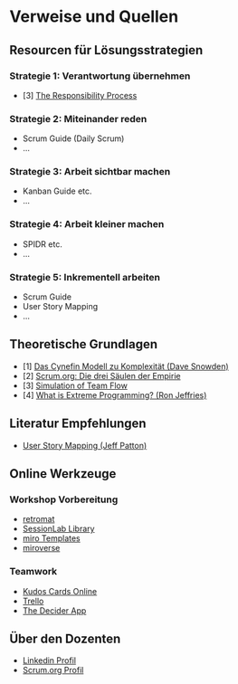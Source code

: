 # Verweise und Quellen

## Resourcen für Lösungsstrategien

### Strategie 1: Verantwortung übernehmen

- [3] [The Responsibility Process](https://www.selbstfuehren.de/post/the-responsibility-process)

### Strategie 2: Miteinander reden

- Scrum Guide (Daily Scrum)
- ...

### Strategie 3: Arbeit sichtbar machen

- Kanban Guide etc.
- ...

### Strategie 4: Arbeit kleiner machen

- SPIDR etc.
- ...

### Strategie 5: Inkrementell arbeiten

- Scrum Guide
- User Story Mapping
- ...

## Theoretische Grundlagen

- [1] [Das Cynefin Modell zu Komplexität (Dave Snowden)](https://www.youtube.com/watch?v=N7oz366X0-8)
- [2] [Scrum.org: Die drei Säulen der Empirie](https://www.scrum.org/resources/blog/three-pillars-empiricism-scrum)
- [3] [Simulation of Team Flow](https://www.youtube.com/watch?v=bhpQKA9XYcE)
- [4] [What is Extreme Programming? (Ron Jeffries)](https://ronjeffries.com/xprog/what-is-extreme-programming/)

## Literatur Empfehlungen

- [User Story Mapping (Jeff Patton)](https://www.goodreads.com/book/show/23223134)

## Online Werkzeuge

### Workshop Vorbereitung

- [retromat](https://retromat.org/de)
- [SessionLab Library](https://www.sessionlab.com/library)
- [miro Templates](https://miro.com/de/templates/)
- [miroverse](https://miro.com/miroverse/)

### Teamwork

- [Kudos Cards Online](https://kudobox.co)
- [Trello](https://trello.com)
- [The Decider App](https://thedecider.app)

## Über den Dozenten

- [Linkedin Profil](https://www.linkedin.com/in/schneiderlars80/)
- [Scrum.org Profil](https://www.scrum.org/user/729295/)
